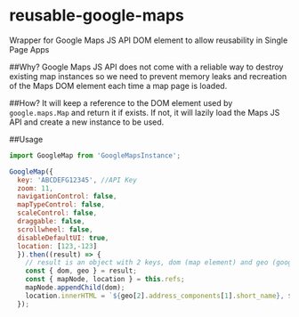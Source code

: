 # reusable-google-maps
Wrapper for Google Maps JS API DOM element to allow reusability in Single Page Apps 

##Why?
Google Maps JS API does not come with a reliable way to destroy existing map instances so we need to prevent memory leaks and recreation of the Maps DOM element each time a map page is loaded.

##How?
It will keep a reference to the DOM element used by `google.maps.Map` and return it if exists. 
If not, it will lazily load the Maps JS API and create a new instance to be used.

##Usage
```js
import GoogleMap from 'GoogleMapsInstance';

GoogleMap({
  key: 'ABCDEFG12345', //API Key
  zoom: 11,
  navigationControl: false,
  mapTypeControl: false,
  scaleControl: false,
  draggable: false,
  scrollwheel: false,
  disableDefaultUI: true,
  location: [123,-123]
  }).then((result) => {
    // result is an object with 2 keys, dom (map element) and geo (google geocode result)
    const { dom, geo } = result;
    const { mapNode, location } = this.refs;
    mapNode.appendChild(dom);
    location.innerHTML = `${geo[2].address_components[1].short_name}, ${geo[2].address_components[3].short_name}`;
  });

```
